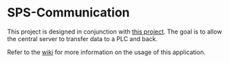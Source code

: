 # SPS-Communication
This project is designed in conjunction with [this project](https://github.com/wssct20/ProjectSpyder). The goal is to allow the central server to transfer data to a PLC and back.

Refer to the [wiki](https://github.com/floppyMike/SPS-Communication/wiki) for more information on the usage of this application.
